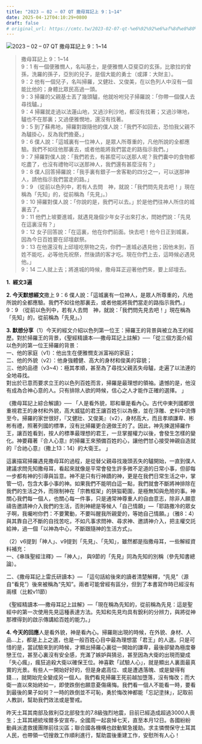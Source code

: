 ```yaml
---
title: "2023 – 02 – 07 QT 撒母耳記上 9：1~14"
date: 2025-04-12T04:10:29+0800
draft: false
# original_url: https://cmtc.tw/2023-02-07-qt-%e6%92%92%e6%af%8d%e8%80%b3%e8%a8%98%e4%b8%8a-9%ef%bc%9a114
---
```


![2023 – 02 – 07 QT 撒母耳記上 9：1\~14](/images/qt.jpg  "2023 – 02 – 07 QT 撒母耳記上 9：1\~14")

> 撒母耳記上 9：1\~14  
> 9：1 有一個便雅憫人，名叫基士，是便雅憫人亞斐亞的玄孫，比歌拉的曾孫，洗羅的孫子，亞別的兒子，是個大能的勇士（或譯：大財主）。  
> 9：2 他有一個兒子，名叫掃羅，又健壯、又俊美，在以色列人中沒有一個能比他的；身體比眾民高過一頭。  
> 9：3 掃羅的父親基士丟了幾頭驢，他就吩咐兒子掃羅說：「你帶一個僕人去尋找驢。」  
> 9：4 掃羅就走過以法蓮山地，又過沙利沙地，都沒有找著；又過沙琳地，驢也不在那裏；又過便雅憫地，還沒有找著。  
> 9：5 到了蘇弗地，掃羅對跟隨他的僕人說：「我們不如回去，恐怕我父親不為驢掛心，反為我們擔憂。」  
> 9：6 僕人說：「這城裏有一位神人，是眾人所尊重的，凡他所說的全都應驗。我們不如往他那裏去，或者他能將我們當走的路指示我們。」  
> 9：7 掃羅對僕人說：「我們若去，有甚麼可以送那人呢？我們囊中的食物都吃盡了，也沒有禮物可以送那神人，我們還有甚麼沒有？」  
> 9：8 僕人回答掃羅說：「我手裏有銀子一舍客勒的四分之一，可以送那神人，請他指示我們當走的路。」  
> 9：9 （從前以色列中，若有人去問　神，就說：「我們問先見去吧！」現在稱為「先知」的，從前稱為「先見」。）  
> 9：10 掃羅對僕人說：「你說的是，我們可以去。」於是他們往神人所住的城裏去了。  
> 9：11 他們上坡要進城，就遇見幾個少年女子出來打水，問她們說：「先見在這裏沒有？」  
> 9：12 女子回答說：「在這裏，他在你們前面。快去吧！他今日正到城裏，因為今日百姓要在邱壇獻祭。  
> 9：13 在他還沒有上邱壇吃祭物之先，你們一進城必遇見他；因他未到，百姓不能吃，必等他先祝祭，然後請的客才吃。現在你們上去，這時候必遇見他。」  
> 9：14 二人就上去；將進城的時候，撒母耳正迎著他們來，要上邱壇去。

**1.  經文3遍**

**2. 今天默想經文**撒上 9：6 僕人說：「這城裏有一位神人，是眾人所尊重的，凡他所說的全都應驗。我們不如往他那裏去，或者他能將我們當走的路指示我們。」  
9：9 （從前以色列中，若有人去問　神，就說：「我們問先見去吧！」現在稱為「先知」的，從前稱為「先見」。）

**3. 默想分享**（1）今天的經文介紹以色列第一位王：掃羅王的背景與被立為王的經歷。對於掃羅王的背景，《聖經精讀本──撒母耳記上註解》──「從三個方面介紹以色列的第一位王掃羅的背景：  
一、他的家庭（v1）：他出生在便雅憫支派富裕的家庭；  
二、他的外貌（v2）：他身強體健、高大的身材和俊美的容貌；  
三、他的品德（v3\~4）：極其孝順，甚至為了尋找父親丟失母驢，走遍了以法連的全地尋找。  
對出於已意而要求立王的以色列百姓而言，掃羅是最理想的領袖。遺憾的是，他沒有成為合神心意的人。只有排除人欲的時候，信心之人才能作正確的選擇。 」

《撒母耳記上綜合解讀》── 「人是看外貌，耶和華是看內心。古代中東列國都很重視君王的身材和外貌，高大威猛的君王讓百姓引以為傲，並在浮雕、史料中流傳至今。掃羅的家世很好，『又健壯、又俊美』（v2），身材高大，而且孝順謙卑、彬彬有禮，照著列國的標準，沒有比掃羅更合適做王的了。因此，神先揀選掃羅作王，讓百姓看到，按人的標準最理想的君王，一旦掌握權力以後，會發生怎樣的變化。神要藉著『合人心意』的掃羅王來預備百姓的心，讓他們甘心接受神親自造就的『合祂心意』（撒上13：14）的大衛王。 」

這裏描寫掃羅遇見撒母耳的過程，是從替父親尋找幾頭丟失的驢開始，一直到僕人建議求問先知撒母耳，看起來就像是平常會發生許多微不足道的日常小事，但卻每一步都有神的引導與旨意。神不是只有行神蹟的神，更是在我們日常生活之中，掌管一切，包含大事小事的神。如果我們不能明白這一點，我們就會不斷將神排除在我們的生活之外，而限制神在「宗教框架」的狹獈範圍，是極無知與危險的事。神關心我們每一個人，也關心每一件事，只是通常神尊重人的自由意志，除非人願意禱告邀請神介入我們的生活，否則神總是等候人「自己情願」—「耶路撒冷的眾女子啊，我囑咐你們：不要驚動，不要叫醒我所親愛的，等她自己情願。」（雅8：4）與其靠自己不斷的自找苦吃，不如凡事求問神、尋求神、邀請神介入，把主權交託給神，過一個「以神為中心，不斷跟隨神的生活方式」。

（2）v6提到「神人」、v9提到「先見」、「先知」，雖然都是指撒母耳，一些解經資料補充：  
一、《串珠聖經注釋》—「神人」， 與9節的「先見」同為先知的別稱（參先知書總論）。

二、《撒母耳記上雷氏研讀本》— 「這句話給後來的讀者清楚解釋，“先見”（源自“看見”）後來被稱為“先知”。兩者可能曾經有區分，但到了本書寫作時已經沒有兩樣（比較v11節）

《聖經精讀本──撒母耳記上註解》—「現在稱為先知的，從前稱為先見：這是聖經中的第一次使用先見這種表達方法。先知和先見均具有銳利的分辨力，與將從神那裡得到的啟示傳講給百姓的能力。」

**4. 今天的回應**人是看外貌，神是看內心。掃羅剛出現的時候，在外貌、身材、人品…上，都是上上之選，也是一般百姓心目中最為理想當「君王」的人選。只是可惜的是，當試驗來到的時候，才顯出掃羅心裏從一開始的謙卑，最後卻變為極度眷戀王位，甚至心裏沒有安全感，充滿了嫉妒與猜忌，甚至因為大衛的出現而變成「失心瘋」，瘋狂追殺大衛以確保王位。神喜歡「試驗人心」，就是顯出人裏面最真實的光景。有些人一開始好好的，但是身處高位、或是遭遇落魄、或是變得有錢…，就開始完全變成另一個人。我們看見掃羅王死前越加墮落，沒有悔改；而大衛一直以來始終如一，即使跌倒也願意憂傷痛悔。我們看一個人不能看一時，要看到最後的果子如何？一時的跌倒並不可恥，勇於悔改神都能「忘記塗抹」，記取前人教訓，幫助我們效法或是警戒。

昨天土耳其南部及敘利亞北部發生的7.8級強烈地震，目前已經造成超過3000人喪生；土耳其總統埃爾多安宣布，全國周一起哀悼七天，直至本月12日。各國紛紛動員派遣救援團隊前往災區；聯合國各機構也啟動緊急援助。求主憐憫保守土耳其人民，也帶領一切搜救工作順利進行，幫助震後重建工作，安慰所有人心！